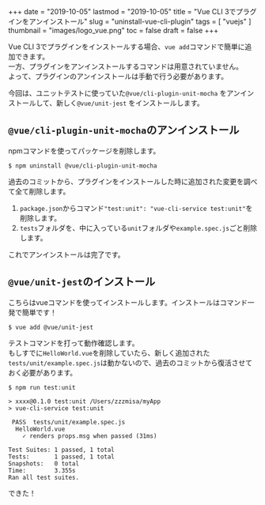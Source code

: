 +++
date = "2019-10-05"
lastmod = "2019-10-05"
title = "Vue CLI 3でプラグインをアンインストール"
slug = "uninstall-vue-cli-plugin"
tags = [
  "vuejs"
]
thumbnail = "images/logo_vue.png"
toc = false
draft = false
+++

Vue CLI 3でプラグインをインストールする場合、`vue add`コマンドで簡単に追加できます。  
一方、プラグインをアンインストールするコマンドは用意されていません。  
よって、プラグインのアンインストールは手動で行う必要があります。

今回は、ユニットテストに使っていた`@vue/cli-plugin-unit-mocha` をアンインストールして、新しく`@vue/unit-jest` をインストールします。

## `@vue/cli-plugin-unit-mocha`のアンインストール
npmコマンドを使ってパッケージを削除します。
```
$ npm uninstall @vue/cli-plugin-unit-mocha
```
過去のコミットから、プラグインをインストールした時に追加された変更を調べて全て削除します。

1. `package.json`からコマンド`"test:unit": "vue-cli-service test:unit"`を削除します。
2. `tests`フォルダを、中に入っている`unit`フォルダや`example.spec.js`ごと削除します。

これでアンインストールは完了です。

## `@vue/unit-jest`のインストール
こちらはvueコマンドを使ってインストールします。インストールはコマンド一発で簡単です！
```
$ vue add @vue/unit-jest
```
テストコマンドを打って動作確認します。  
もしすでに`HelloWorld.vue`を削除していたら、新しく追加された`tests/unit/example.spec.js`は動かないので、過去のコミットから復活させておく必要があります。
```
$ npm run test:unit

> xxxx@0.1.0 test:unit /Users/zzzmisa/myApp
> vue-cli-service test:unit

 PASS  tests/unit/example.spec.js
  HelloWorld.vue
    ✓ renders props.msg when passed (31ms)

Test Suites: 1 passed, 1 total
Tests:       1 passed, 1 total
Snapshots:   0 total
Time:        3.355s
Ran all test suites.
```
できた！

